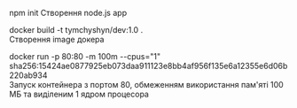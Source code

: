 npm init
Створення node.js app

docker build -t tymchyshyn/dev:1.0 .   
Створення image докера

docker run -p 80:80 -m 100m --cpus="1" sha256:15424ae0877925eb073daa911123e8bb4af956f135e6a12355e6d06b220ab934  
Запуск контейнера з портом 80, обмеженням використання пам'яті 100 МБ та виділеним 1 ядром процесора
